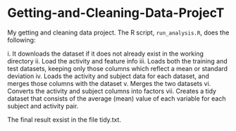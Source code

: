 # Getting-and-Cleaning-Data-ProjecT

My getting and cleaning data project. 
The R script, `run_analysis.R`, does the following:


i. It downloads the dataset if it does not already exist in the working directory
ii. Load the activity and feature info
iii. Loads both the training and test datasets, keeping only those columns which reflect a mean or standard deviation
iv. Loads the activity and subject data for each dataset, and merges those columns with the dataset
v. Merges the two datasets
vi. Converts the activity and subject columns into factors
vii. Creates a tidy dataset that consists of the average (mean) value of each variable for each subject and activity pair.

The final result exsist in the file tidy.txt.
